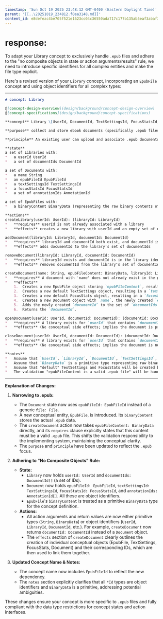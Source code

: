 ```yaml
---
timestamp: 'Sun Oct 19 2025 23:48:12 GMT-0400 (Eastern Daylight Time)'
parent: '[[..\20251019_234812.f0ea3148.md]]'
content_id: e8defeac4be705f521e1623cc04c36550ada717c177b135ab5eaf3abaf3abd6a
---
```


# response:

To adapt your Library concept to exclusively handle `.epub` files and adhere to the "no composite objects in state or action arguments/results" rule, we need to introduce specific identifiers for all complex entities and make the file type explicit.

Here's a revised version of your `Library` concept, incorporating an `EpubFile` concept and using object identifiers for all complex types:

***

```markdown
# concept: Library

@[concept-design-overview](design/background/concept-design-overview)
@[concept-specifications](design/background/concept-specifications)

**concept** Library \[UserId, DocumentId, TextSettingsId, FocusStatsId, AnnotationId, EpubFileId]

**purpose** collect and store ebook documents (specifically .epub files) that users upload

**principle** An existing user can upload and associate .epub documents with their account, to be accessed later

**state**
a set of Libraries with:
*   a userId UserId
*   a set of documentIds DocumentId

a set of Documents with:
*   a name String
*   an epubFileId EpubFileId
*   a textSettingsId TextSettingsId
*   a focusStatsId FocusStatsId
*   a set of annotationIds AnnotationId

a set of EpubFiles with:
*   a binaryContent BinaryData (representing the raw binary contents of the .epub file)

**actions**
createLibrary(userId: UserId): (libraryId: LibraryId)
*   **requires** userId is not already associated with a library
*   **effects** creates a new library with userId and an empty set of documentIds

addDocument(libraryId: LibraryId, documentId: DocumentId)
*   **requires** libraryId and documentId both exist, and documentId is not already in the library identified by libraryId
*   **effects** adds documentId to the library's set of documentIds

removeDocument(libraryId: LibraryId, documentId: DocumentId)
*   **requires** libraryId exists and documentId is in the library identified by libraryId
*   **effects** removes documentId from the library's set of documentIds. (Note: This action only disassociates the document from the library; it does not delete the Document, EpubFile, TextSettings, FocusStats, or Annotations themselves.)

createDocument(name: String, epubFileContent: BinaryData, libraryId: LibraryId): (documentId: DocumentId)
*   **requires** A document with 'name' does not already exist in the given library AND `epubFileContent` is a valid .epub file.
*   **effects**
    1.  Creates a new EpubFile object storing `epubFileContent`, resulting in an `epubFileId`.
    2.  Creates a new default TextSettings object, resulting in a `textSettingsId`.
    3.  Creates a new default FocusStats object, resulting in a `focusStatsId`.
    4.  Creates a new Document object with `name`, the newly created `epubFileId`, `textSettingsId`, `focusStatsId`, and an empty set of `annotationIds`. This results in a `documentId`.
    5.  Adds the newly created `documentId` to the set of `documentIds` for the `libraryId`.
    6.  Returns the `documentId`.

openDocument(userId: UserId, documentId: DocumentId): (documentId: DocumentId)
*   **requires** A library exists for `userId` that contains `documentId`.
*   **effects** (No conceptual side effects; implies the document is prepared for user interaction, e.g., loading its content)

closeDocument(userId: UserId, documentId: DocumentId): (documentId: DocumentId)
*   **requires** A library exists for `userId` that contains `documentId`.
*   **effects** (No conceptual side effects; implies the document is no longer actively being interacted with)

**notes**
*   Assume that `UserId`, `LibraryId`, `DocumentId`, `TextSettingsId`, `FocusStatsId`, `AnnotationId`, and `EpubFileId` are object identifiers (e.g., MongoDB `ObjectId`s).
*   Assume that `BinaryData` is a primitive type representing raw binary content (e.g., Python `bytes`).
*   Assume that "default" TextSettings and FocusStats will be created by the implementing system upon request, and their corresponding IDs returned.
*   The validation "epubFileContent is a valid .epub file" will be handled by the implementing system, e.g., by checking file headers/magic bytes or using a dedicated ePub library.
```

***

**Explanation of Changes:**

1. **Narrowing to .epub:**
   * The `Document` state now uses `epubFileId: EpubFileId` instead of a generic `file: File`.
   * A new conceptual entity, `EpubFile`, is introduced. Its `binaryContent` stores the actual `.epub` data.
   * The `createDocument` action now takes `epubFileContent: BinaryData` directly, and its `requires` clause explicitly states that this content must be a valid `.epub` file. This shifts the validation responsibility to the implementing system, maintaining the conceptual clarity.
   * The `purpose` and `principle` have been updated to reflect the `.epub` focus.

2. **Adhering to "No Composite Objects" Rule:**
   * **State:**
     * `Library` now holds `userId: UserId` and `documentIds: DocumentId[]` (a set of IDs).
     * `Document` now holds `epubFileId: EpubFileId`, `textSettingsId: TextSettingsId`, `focusStatsId: FocusStatsId`, and `annotationIds: AnnotationId[]`. All these are object identifiers.
     * `EpubFile`'s `binaryContent` is treated as a primitive `BinaryData` type for the concept definition.
   * **Actions:**
     * All action arguments and return values are now either primitive types (`String`, `BinaryData`) or object identifiers (`UserId`, `LibraryId`, `DocumentId`, etc.). For example, `createDocument` now returns `documentId: DocumentId` instead of a `Document` object.
     * The `effects` section of `createDocument` clearly outlines the creation of individual conceptual objects (EpubFile, TextSettings, FocusStats, Document) and their corresponding IDs, which are then used to link them together.

3. **Updated Concept Name & Notes:**
   * The concept name now includes `EpubFileId` to reflect the new dependency.
   * The `notes` section explicitly clarifies that all `*Id` types are object identifiers and `BinaryData` is a primitive, addressing potential ambiguities.

These changes ensure your concept is more specific to `.epub` files and fully compliant with the data type restrictions for concept states and action interfaces.
